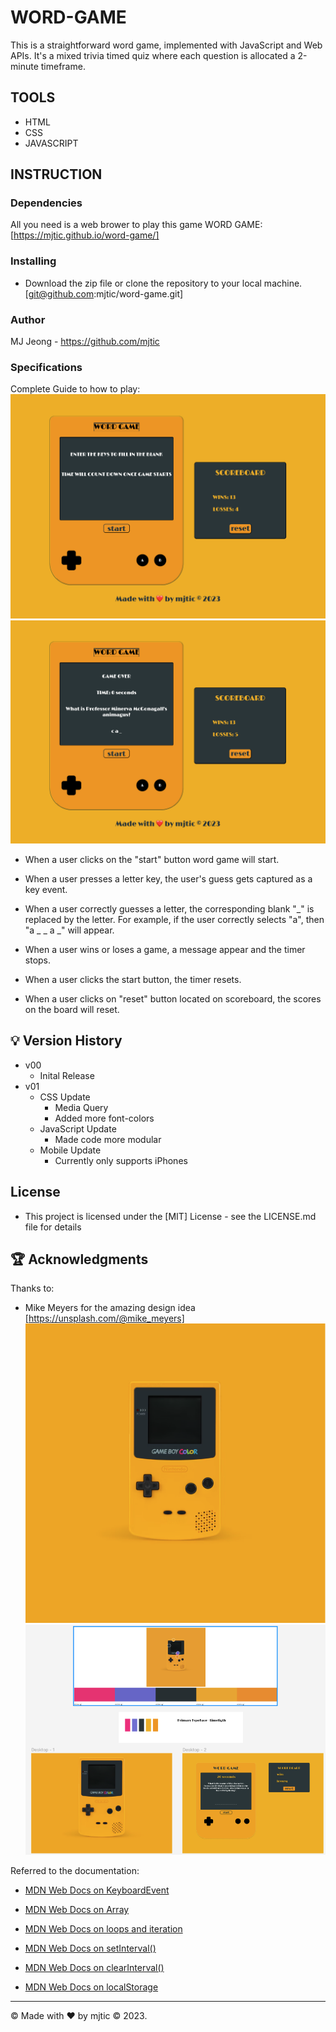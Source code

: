 # WORD-GAME

This is a straightforward word game, implemented with JavaScript and Web APIs. It's a mixed trivia timed quiz where each question is allocated a 2-minute timeframe.

## TOOLS

* HTML
* CSS
* JAVASCRIPT

## INSTRUCTION

### Dependencies
All you need is a web brower to play this game
WORD GAME: [https://mjtic.github.io/word-game/]

### Installing

 * Download the zip file or clone the repository to your local machine. [git@github.com:mjtic/word-game.git]

### Author

MJ Jeong - https://github.com/mjtic

### Specifications
Complete Guide to how to play:
![Alt text](image.png)
![Alt text](image-1.png)
* When a user clicks on the "start" button word game will start.

* When a user presses a letter key, the user's guess gets captured as a key event.

* When a user correctly guesses a letter, the corresponding blank "_" is replaced by the letter. For example, if the user correctly selects "a", then "a _ _ a _" will appear. 

* When a user wins or loses a game, a message appear and the timer stops. 

* When a user clicks the start button, the timer resets.

* When a user clicks on "reset" button located on scoreboard, the scores on the board will reset.


## 💡 Version History

* v00
  *  Inital Release
* v01
  *  CSS Update
      - Media Query
      - Added more font-colors
  *  JavaScript Update
      - Made code more modular
  *  Mobile Update
      - Currently only supports iPhones

## License
 
 * This project is licensed under the [MIT] License - see the LICENSE.md file for details

## 🏆 Acknowledgments

Thanks to:

* Mike Meyers for the amazing design idea [https://unsplash.com/@mike_meyers]
![Alt text](image-2.png)
![Alt text](image-3.png)

Referred to the documentation:

* [MDN Web Docs on KeyboardEvent](https://developer.mozilla.org/en-US/docs/Web/API/KeyboardEvent)

* [MDN Web Docs on Array](https://developer.mozilla.org/en-US/docs/Web/JavaScript/Reference/Global_Objects/Array)

* [MDN Web Docs on loops and iteration](https://developer.mozilla.org/en-US/docs/Web/JavaScript/Guide/Loops_and_iteration)

* [MDN Web Docs on setInterval()](https://developer.mozilla.org/en-US/docs/Web/API/WindowOrWorkerGlobalScope/setInterval)

* [MDN Web Docs on clearInterval()](https://developer.mozilla.org/en-US/docs/Web/API/WindowOrWorkerGlobalScope/clearInterval)

* [MDN Web Docs on localStorage](https://developer.mozilla.org/en-US/docs/Web/API/Window/localStorage)

---

© Made with ❤️️ by mjtic &copy; 2023. 
